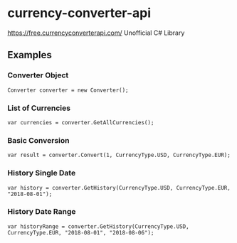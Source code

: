 # currency-converter-api
https://free.currencyconverterapi.com/ Unofficial C# Library

## Examples
### Converter Object
```
Converter converter = new Converter();
```

### List of Currencies
```
var currencies = converter.GetAllCurrencies();
```

### Basic Conversion
```
var result = converter.Convert(1, CurrencyType.USD, CurrencyType.EUR);
```

### History Single Date
```
var history = converter.GetHistory(CurrencyType.USD, CurrencyType.EUR, "2018-08-01");
```

### History Date Range
```
var historyRange = converter.GetHistory(CurrencyType.USD, CurrencyType.EUR, "2018-08-01", "2018-08-06");
```
